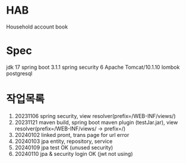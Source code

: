 # HAB
Household account book

# Spec
jdk 17
spring boot 3.1.1
spring security 6
Apache Tomcat/10.1.10
lombok
postgresql


# 작업목록
1. 20231106 spring security, view resolver(prefix=/WEB-INF/views/)
2. 20231121 maven build, spring boot maven plugin (testJar.jar), view resolver(prefix=/WEB-INF/views/ -> prefix=/)
3. 20240102 linked pront, trans page for url error
4. 20240103 jpa entity, repository, service
5. 20240109 jpa test OK (unused security)
6. 20240110 jpa & security login OK (jwt not using)